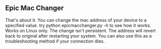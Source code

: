 <div>
<h2>Epic Mac Changer</h2>
<p>That's about it. You can change the mac address of your device to a specified value. try python epicmacchanger.py -h to see how it works. Works on Linux only. The change isn't persistent. The address will revert back to original after restarting your system. You can also use this as a troubleshooting method if your connection dies.</p>
</div>
